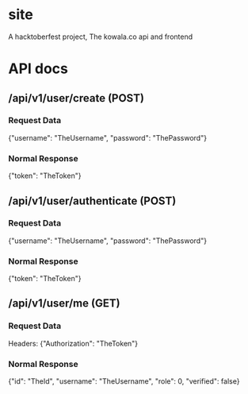 # site
A hacktoberfest project, The kowala.co api and frontend

# API docs
## /api/v1/user/create (POST)
### Request Data
{"username": "TheUsername", "password": "ThePassword"}
### Normal Response
{"token": "TheToken"}

## /api/v1/user/authenticate (POST)
### Request Data
{"username": "TheUsername", "password": "ThePassword"}
### Normal Response
{"token": "TheToken"}

## /api/v1/user/me (GET)
### Request Data
Headers: {"Authorization": "TheToken"}
### Normal Response
{"id": "TheId", "username": "TheUsername", "role": 0, "verified": false}